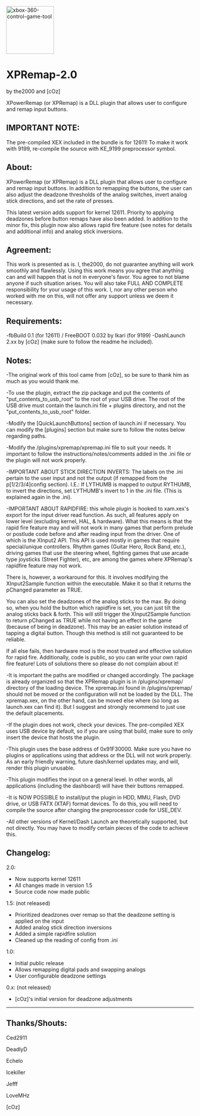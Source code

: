 <img width="128" alt="xbox-360-control-game-tool" src="https://github.com/user-attachments/assets/23e3f696-c71f-4920-8ba8-8920c937d7a8">

# XPRemap-2.0
by the2000 and [cOz]

XPowerRemap (or XPRemap) is a DLL plugin that allows user to configure and remap input buttons.


IMPORTANT NOTE:
--------------------------------------------------------------------------------
The pre-compiled XEX included in the bundle is for 12611! To make it work 
with 9199, re-compile the source with KE_9199 preprocessor symbol.

About:
--------------------------------------------------------------------------------
XPowerRemap (or XPRemap) is a DLL plugin that allows user to configure and remap
input buttons. In addition to remapping the buttons, the user can also adjust
the deadzone thresholds of the analog switches, invert analog stick directions,
and set the rate of presses.

This latest version adds support for kernel 12611. Priority to applying
deadzones before button remaps have also been added. In addition to the minor
fix, this plugin now also allows rapid fire feature (see notes for details and
additional info) and analog stick inversions.

Agreement:
--------------------------------------------------------------------------------
This work is presented as is. I, the2000, do not guarantee anything will work
smoothly and flawlessly. Using this work means you agree that anything can and
will happen that is not in everyone's favor. You agree to not blame anyone if
such situation arises. You will also take FULL AND COMPLETE responsibility for
your usage of this work. I, nor any other person who worked with me on this,
will not offer any support unless we deem it necessary.

Requirements:
--------------------------------------------------------------------------------
-fbBuild 0.1 (for 12611) / FreeBOOT 0.032 by Ikari (for 9199)
-DashLaunch 2.xx by [cOz] (make sure to follow the readme he included).

Notes:
--------------------------------------------------------------------------------
-The original work of this tool came from [cOz], so be sure to thank him as much
as you would thank me.

-To use the plugin, extract the zip package and put the contents of
"put_contents_to_usb_root" to the root of your USB drive. The root of the USB
drive must contain the launch.ini file + plugins directory, and not the
"put_contents_to_usb_root" folder.

-Modify the [QuickLaunchButtons] section of launch.ini if necessary. You can
modify the [plugins] section but make sure to follow the notes below regarding
paths.

-Modify the /plugins/xpremap/xpremap.ini file to suit your needs. It important
to follow the instructions/notes/comments added in the .ini file or the plugin
will not work properly.

-IMPORTANT ABOUT STICK DIRECTION INVERTS: The labels on the .ini pertain to the
user input and not the output (if remapped from the p[1/2/3/4]config section).
I.E.: If LYTHUMB is mapped to output RYTHUMB, to invert the directions, set
LYTHUMB's invert to 1 in the .ini file. (This is explained again in the .ini).

-IMPORTANT ABOUT RAPIDFIRE: this whole plugin is hooked to xam.xex's export for
the input driver read function. As such, all features apply on lower level 
(excluding kernel, HAL, & hardware). What this means is that the rapid fire
feature may and will not work in many games that perform prelude or postlude
code before and after reading input from the driver. One of which is the XInput2
API. This API is used mostly in games that require special/unique controllers.
Rhythm games (Guitar Hero, Rock Band, etc.), driving games that use the steering
wheel, fighting games that use arcade type joysticks (Street Fighter), etc, are
among the games where XPRemap's rapidfire feature may not work.

There is, however, a workaround for this. It involves modifying the
XInput2Sample function within the executable. Make it so that it returns the
pChanged parameter as TRUE.

You can also set the deadzones of the analog sticks to the max. By doing so,
when you hold the button which rapidfire is set, you can just tilt the analog
sticks back & forth. This will still trigger the XInput2Sample function to
return pChanged as TRUE while not having an effect in the game (because of
being in deadzone). This may be an easier solution instead of tapping a digital
button. Though this method is still not guaranteed to be reliable.

If all else fails, then hardware mod is the most trusted and effective solution
for rapid fire. Additionally, code is public, so you can write your own rapid
fire feature! Lots of solutions there so please do not complain about it!

-It is important the paths are modified or changed accordingly. The package is
already organized so that the XPRemap plugin is in /plugins/xpremap/ directory
of the loading device. The xpremap.ini found in /plugins/xpremap/ should not be
moved or the configuration will not be loaded by the DLL. The xpremap.xex, on
the other hand, can be moved else where (so long as launch.xex can find it). But
I suggest and strongly recommend to just use the default placements.

-If the plugin does not work, check your devices. The pre-compiled XEX uses
USB device by default, so if you are using that build, make sure to only insert
the device that hosts the plugin.

-This plugin uses the base address of 0x91F30000. Make sure you have no plugins
or applications using that address or the DLL will not work properly. As an
early friendly warning, future dash/kernel updates may, and will, render this
plugin unusable.

-This plugin modifies the input on a general level. In other words, all
applications (including the dashboard) will have their buttons remapped.

-It is NOW POSSIBLE to install/put the plugin in HDD, MMU, Flash, DVD drive, or
USB FATX (XTAF) format devices. To do this, you will need to compile the source
after changing the preprocessor code for USE_DEV.

-All other versions of Kernel/Dash Launch are theoretically supported, but not
directly. You may have to modify certain pieces of the code to achieve this.

Changelog:
--------------------------------------------------------------------------------
2.0:
  - Now supports kernel 12611
  - All changes made in version 1.5
  - Source code now made public

1.5: (not released)
  - Prioritized deadzones over remap so that the deadzone setting is applied on
    the input
  - Added analog stick direction inversions
  - Added a simple rapidfire solution
  - Cleaned up the reading of config from .ini

1.0:
  - Initial public release
  - Allows remapping digital pads and swapping analogs
  - User configurable deadzone settings

0.x: (not released)
  - [cOz]'s initial version for deadzone adjustments

--------------------------------------------------------------------------------
Thanks/Shouts:
--------------------------------------------------------------------------------
Ced2911

DeadlyD

Echelo

Icekiller

Jefff

LoveMHz

[cOz]
